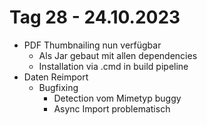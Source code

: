 # Tag 28 - 24.10.2023
- PDF Thumbnailing nun verfügbar
  - Als Jar gebaut mit allen dependencies
  - Installation via .cmd in build pipeline
- Daten Reimport
  - Bugfixing 
    - Detection vom Mimetyp buggy
    - Async Import problematisch